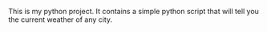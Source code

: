 This is my python project. It contains a simple python script that will tell you the current weather of any city.
